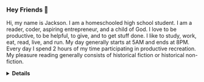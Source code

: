 ### Hey Friends 👋
Hi, my name is Jackson. I am a homeschooled high school student. I am a reader, coder, aspiring entrepreneur, and a child of God. I love to be productive, to be helpful, to give, and to get stuff done. I like to study, work, eat, read, live, and run. My day generally starts at 5AM and ends at 8PM. Every day I spend 2 hours of my time participating in productive recreation. My pleasure reading generally consists of historical fiction or historical non-fiction.

<details>
  <summary><b>Details</b></summary>

[![Jackson's Github stats](https://github-readme-stats.vercel.app/api?username=verassitnh&count_private=true&bg_color=0d1117&hide_border=true&title_color=58a6ff&text_color=C9d1d9)](github.com/Verassitnh)
[![Jackson's Wakatime stats](https://github-readme-stats.vercel.app/api/wakatime?username=Verassitnh&bg_color=0d1117&hide_border=true&title_color=58a6ff&text_color=C9d1d9)](https://wakatime.com/@Verassitnh)

![Top Langs](https://github-readme-stats.vercel.app/api/top-langs/?username=Verassitnh&bg_color=0d1117&layout=compact&hide_border=true&title_color=58a6ff&text_color=C9d1d9)
